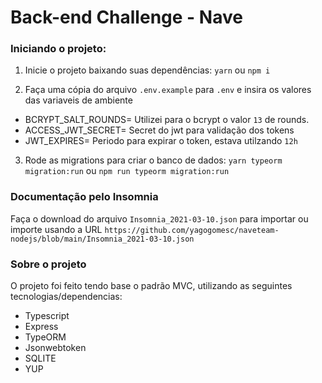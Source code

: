 # Back-end Challenge - Nave

### Iniciando o projeto:
1. Inicie o projeto baixando suas dependências: `yarn` ou `npm i`

2. Faça uma cópia do arquivo `.env.example` para `.env` e insira os valores das variaveis de ambiente
* BCRYPT_SALT_ROUNDS= Utilizei para o bcrypt o valor `13` de rounds.
* ACCESS_JWT_SECRET= Secret do jwt para validação dos tokens
* JWT_EXPIRES= Periodo para expirar o token, estava utilzando `12h`
3. Rode as migrations para criar o banco de dados: `yarn typeorm migration:run` ou `npm run typeorm migration:run`

### Documentação pelo Insomnia

Faça o download do arquivo `Insomnia_2021-03-10.json` para importar ou importe usando a URL 
`https://github.com/yagogomesc/naveteam-nodejs/blob/main/Insomnia_2021-03-10.json`

### Sobre o projeto

O projeto foi feito tendo base o padrão MVC, utilizando as seguintes tecnologias/dependencias:
* Typescript
* Express
* TypeORM
* Jsonwebtoken
* SQLITE
* YUP
